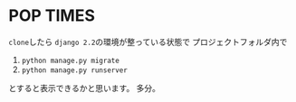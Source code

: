 # POP TIMES

`clone`したら
`django 2.2`の環境が整っている状態で
プロジェクトフォルダ内で

1. `python manage.py migrate`
2. `python manage.py runserver`

とすると表示できるかと思います。
多分。
